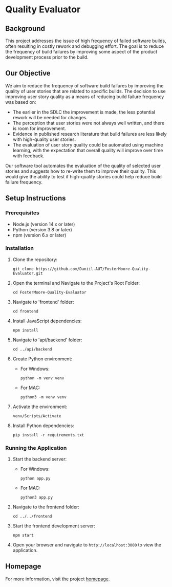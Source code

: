# Quality Evaluator

## Background

This project addresses the issue of high frequency of failed software builds, often resulting in costly rework and debugging effort. The goal is to reduce the frequency of build failures by improving some aspect of the product development process prior to the build.

## Our Objective

We aim to reduce the frequency of software build failures by improving the quality of user stories that are related to specific builds. The decision to use improving user story quality as a means of reducing build failure frequency was based on:

- The earlier in the SDLC the improvement is made, the less potential rework will be needed for changes.
- The perception that user stories were not always well written, and there is room for improvement.
- Evidence in published research literature that build failures are less likely with high-quality user stories.
- The evaluation of user story quality could be automated using machine learning, with the expectation that overall quality will improve over time with feedback.

Our software tool automates the evaluation of the quality of selected user stories and suggests how to re-write them to improve their quality. This would give the ability to test if high-quality stories could help reduce build failure frequency.

## Setup Instructions

### Prerequisites

- Node.js (version 14.x or later)
- Python (version 3.8 or later)
- npm (version 6.x or later)

### Installation

1. Clone the repository:
   ```
   git clone https://github.com/Daniil-AUT/FosterMoore-Quality-Evaluator.git
   ```

2. Open the terminal and Navigate to the Project's Root Folder:
   ```
   cd FosterMoore-Quality-Evaluator
   ```

3. Navigate to 'frontend' folder:
   ```
   cd frontend
   ```

4. Install JavaScript dependencies:
   ```
   npm install
   ```

5. Navigate to 'api/backend' folder:
   ```
   cd ../api/backend
   ```

6. Create Python environment:
   - For Windows:
     ```
     python -m venv venv
     ```
   - For MAC:
     ```
     python3 -m venv venv
     ```

7. Activate the environment:
   ```
   venv/Scripts/Activate
   ```

8. Install Python dependencies:
   ```
   pip install -r requirements.txt
   ```

### Running the Application

1. Start the backend server:
   - For Windows:
     ```
     python app.py
     ```
   - For MAC:
     ```
     python3 app.py
     ```

2. Navigate to the frontend folder:
   ```
   cd ../../frontend
   ```

3. Start the frontend development server:
   ```
   npm start
   ```

4. Open your browser and navigate to `http://localhost:3000` to view the application.

## Homepage

For more information, visit the project [homepage](https://foster-moore-quality-evaluator.vercel.app).

